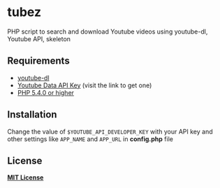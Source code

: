 # tubez
PHP script to search and download Youtube videos using youtube-dl, Youtube API, skeleton

## Requirements

* [youtube-dl](https://github.com/rg3/youtube-dl)
* [Youtube Data API Key](https://developers.google.com/youtube/v3/getting-started) (visit the link to get one)
* [PHP 5.4.0 or higher](http://php.net)

## Installation

Change the value of `$YOUTUBE_API_DEVELOPER_KEY` with your API key and other settings like `APP_NAME` and `APP_URL` in **config.php** file

## License

**[MIT License](https://github.com/vipinbathaw/tubez/blob/master/LICENSE)**
